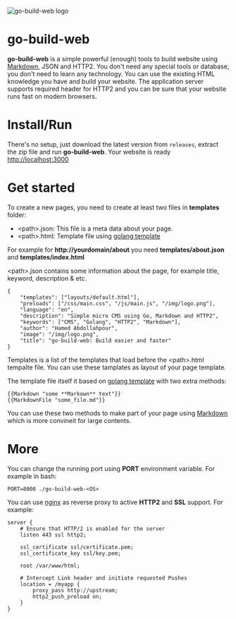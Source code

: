 ![go-build-web logo](/img/logo.png)

go-build-web
======
**go-build-web** is a simple powerful (enough) tools to build website using [Markdown], JSON and HTTP2. You don't need any special tools or database, you don't need to learn any technology. You can use the existing HTML knowledge you have and build your website. The application server supports required header for HTTP2 and you can be sure that your website runs fast on modern browsers.

Install/Run
======
There's no setup, just download the latest version from `releases`, extract the zip file and run **go-build-web<OS>**. Your website is ready [http://localhost:3000](http://localhost:3000)

Get started
===========
To create a new pages, you need to create at least two files in **templates** folder:
* \<path\>.json: This file is a meta data about your page.
* \<path\>.html: Template file using [golang template]

For example for **http://yourdomain/about** you need **templates/about.json** and **templates/index.html**

\<path\>.json contains some information about the page, for example title, keyword, description & etc.

```
{
    "templates": ["layouts/default.html"],
	"preloads": ["/css/main.css", "/js/main.js", "/img/logo.png"],
	"language": "en",
	"description": "Simple micro CMS using Go, Markdown and HTTP2",
	"keywords": ["CMS", "Golang", "HTTP2", "Markdown"],
	"author": "Hamed Abdollahpour",
	"image": "/img/logo.png",
	"title": "go-build-web: Build easier and faster"
}
```
Templates is a list of the templates that load before the \<path\>.html tempalte file. You can use these tamplates as layout of your page template.

The template file itself it based on [golang template] with two extra methods:

```
{{Markdown "some **Markown** text"}}
{{MarkdownFile "some_file.md"}}
```

You can use these two methods to make part of your page using [Markdown] which is more convineit for large contents.

More
====
You can change the running port using **PORT** environment variable. For example in bash:

    PORT=8000 ./go-build-web-<OS>

You can use [nginx] as reverse proxy to active **HTTP2** and **SSL** support. For example:

```
server {
    # Ensure that HTTP/2 is enabled for the server        
    listen 443 ssl http2;

    ssl_certificate ssl/certificate.pem;
    ssl_certificate_key ssl/key.pem;

    root /var/www/html;

    # Intercept Link header and initiate requested Pushes
    location = /myapp {
        proxy_pass http://upstream;
        http2_push_preload on;
    }
}
```

[Markdown]: https://github.com/adam-p/markdown-here/wiki/Markdown-Cheatsheet
[golang template]: https://golang.org/pkg/text/template/
[nginx]: https://www.nginx.com/blog/nginx-1-13-9-http2-server-push/